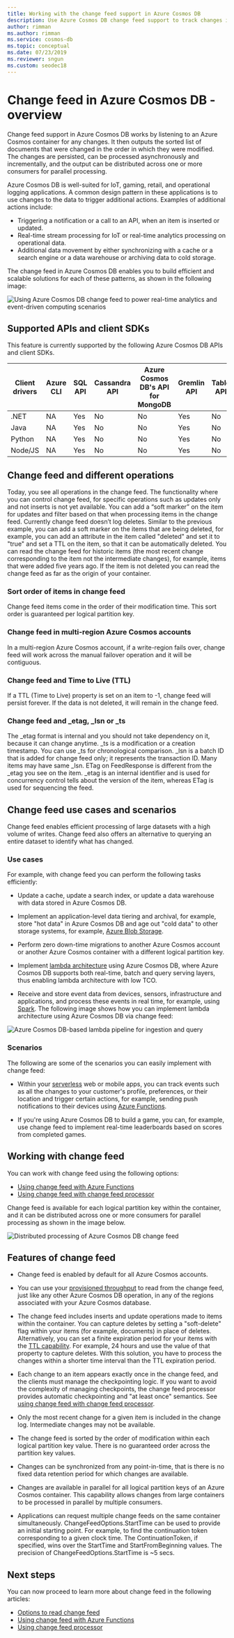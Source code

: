 ```yaml
---
title: Working with the change feed support in Azure Cosmos DB 
description: Use Azure Cosmos DB change feed support to track changes in documents and perform event-based processing like triggers and keeping caches and analytics systems up-to-date. 
author: rimman
ms.author: rimman
ms.service: cosmos-db
ms.topic: conceptual
ms.date: 07/23/2019
ms.reviewer: sngun
ms.custom: seodec18
---
```

# Change feed in Azure Cosmos DB - overview

Change feed support in Azure Cosmos DB works by listening to an Azure Cosmos container for any changes. It then outputs the sorted list of documents that were changed in the order in which they were modified. The changes are persisted, can be processed asynchronously and incrementally, and the output can be distributed across one or more consumers for parallel processing. 

Azure Cosmos DB is well-suited for IoT, gaming, retail, and operational logging applications. A common design pattern in these applications is to use changes to the data to trigger additional actions. Examples of additional actions include:

* Triggering a notification or a call to an API, when an item is inserted or updated.
* Real-time stream processing for IoT or real-time analytics processing on operational data.
* Additional data movement by either synchronizing with a cache or a search engine or a data warehouse or archiving data to cold storage.

The change feed in Azure Cosmos DB enables you to build efficient and scalable solutions for each of these patterns, as shown in the following image:

![Using Azure Cosmos DB change feed to power real-time analytics and event-driven computing scenarios](./media/change-feed/changefeedoverview.png)

## Supported APIs and client SDKs

This feature is currently supported by the following Azure Cosmos DB APIs and client SDKs.

| **Client drivers** | **Azure CLI** | **SQL API** | **Cassandra API** | **Azure Cosmos DB's API for MongoDB** | **Gremlin API**|**Table API** |
| --- | --- | --- | --- | --- | --- | --- |
| .NET | NA | Yes | No | No | Yes | No |
|Java|NA|Yes|No|No|Yes|No|
|Python|NA|Yes|No|No|Yes|No|
|Node/JS|NA|Yes|No|No|Yes|No|

## Change feed and different operations

Today, you see all operations in the change feed. The functionality where you can control change feed, for specific operations such as updates only and not inserts is not yet available. You can add a “soft marker” on the item for updates and filter based on that when processing items in the change feed. Currently change feed doesn’t log deletes. Similar to the previous example, you can add a soft marker on the items that are being deleted, for example, you can add an attribute in the item called "deleted" and set it to "true" and set a TTL on the item, so that it can be automatically deleted. You can read the change feed for historic items (the most recent change corresponding to the item not the intermediate changes), for example, items that were added five years ago. If the item is not deleted you can read the change feed as far as the origin of your container.

### Sort order of items in change feed

Change feed items come in the order of their modification time. This sort order is guaranteed per   logical partition key.

### Change feed in multi-region Azure Cosmos accounts

In a multi-region Azure Cosmos account, if a write-region fails over, change feed will work across the manual failover operation and it will be contiguous.

### Change feed and Time to Live (TTL)

If a TTL (Time to Live) property is set on an item to -1, change feed will persist forever. If the data is not deleted, it will remain in the change feed.  

### Change feed and _etag, _lsn or _ts

The _etag format is internal and you should not take dependency on it, because it can change anytime. _ts is a modification or a creation timestamp. You can use _ts for chronological comparison. _lsn is a batch ID that is added for change feed only; it represents the transaction ID. Many items may have same _lsn. ETag on FeedResponse is different from the _etag you see on the item. _etag is an internal identifier and is used for concurrency control tells about the 
version of the item, whereas ETag is used for sequencing the feed.

## Change feed use cases and scenarios

Change feed enables efficient processing of large datasets with a high volume of writes. Change feed also offers an alternative to querying an entire dataset to identify what has changed.

### Use cases

For example, with change feed you can perform the following tasks efficiently:

* Update a cache, update a search index, or update a data warehouse with data stored in Azure Cosmos DB.

* Implement an application-level data tiering and archival, for example, store "hot data" in Azure Cosmos DB and age out "cold data" to other storage systems, for example, [Azure Blob Storage](../storage/common/storage-introduction.md).

* Perform zero down-time migrations to another Azure Cosmos account or another Azure Cosmos container with a different logical partition key.

* Implement [lambda architecture](https://blogs.technet.microsoft.com/msuspartner/2016/01/27/azure-partner-community-big-data-advanced-analytics-and-lambda-architecture/) using Azure Cosmos DB, where Azure Cosmos DB supports both real-time, batch and query serving layers, thus enabling lambda architecture with low TCO.

* Receive and store event data from devices, sensors, infrastructure and applications, and process these events in real time, for example, using [Spark](../hdinsight/spark/apache-spark-overview.md).  The following image shows how you can implement lambda architecture using Azure Cosmos DB via change feed:

![Azure Cosmos DB-based lambda pipeline for ingestion and query](./media/change-feed/lambda.png)

### Scenarios

The following are some of the scenarios you can easily implement with change feed:

* Within your [serverless](https://azure.microsoft.com/solutions/serverless/) web or mobile apps, you can track events such as all the changes to your customer's profile, preferences, or their location and trigger certain actions, for example, sending push notifications to their devices using [Azure Functions](change-feed-functions.md).

* If you're using Azure Cosmos DB to build a game, you can, for example, use change feed to implement real-time leaderboards based on scores from completed games.


## Working with change feed

You can work with change feed using the following options:

* [Using change feed with Azure Functions](change-feed-functions.md)
* [Using change feed with change feed processor](change-feed-processor.md) 

Change feed is available for each logical partition key within the container, and it can be distributed across one or more consumers for parallel processing as shown in the image below.

![Distributed processing of Azure Cosmos DB change feed](./media/change-feed/changefeedvisual.png)

## Features of change feed

* Change feed is enabled by default for all Azure Cosmos accounts.

* You can use your [provisioned throughput](request-units.md) to read from the change feed, just like any other Azure Cosmos DB operation, in any of the regions associated with your Azure Cosmos database.

* The change feed includes inserts and update operations made to items within the container. You can capture deletes by setting a "soft-delete" flag within your items (for example, documents) in place of deletes. Alternatively, you can set a finite expiration period for your items with the [TTL capability](time-to-live.md). For example, 24 hours and use the value of that property to capture deletes. With this solution, you have to process the changes within a shorter time interval than the TTL expiration period. 

* Each change to an item appears exactly once in the change feed, and the clients must manage the checkpointing logic. If you want to avoid the complexity of managing checkpoints, the change feed processor provides automatic checkpointing and "at least once" semantics. See [using change feed with change feed processor](change-feed-processor.md).

* Only the most recent change for a given item is included in the change log. Intermediate changes may not be available.

* The change feed is sorted by the order of modification within each logical partition key value. There is no guaranteed order across the partition key values.

* Changes can be synchronized from any point-in-time, that is there is no fixed data retention period for which changes are available.

* Changes are available in parallel for all logical partition keys of an Azure Cosmos container. This capability allows changes from large containers to be processed in parallel by multiple consumers.

* Applications can request multiple change feeds on the same container simultaneously. ChangeFeedOptions.StartTime can be used to provide an initial starting point. For example, to find the continuation token corresponding to a given clock time. The ContinuationToken, if specified, wins over   the StartTime and StartFromBeginning values. The precision of ChangeFeedOptions.StartTime is ~5 secs. 

## Next steps

You can now proceed to learn more about change feed in the following articles:

* [Options to read change feed](read-change-feed.md)
* [Using change feed with Azure Functions](change-feed-functions.md)
* [Using change feed processor](change-feed-processor.md)
